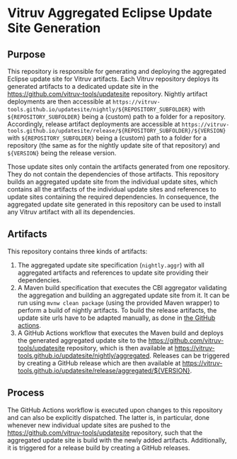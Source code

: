 # Vitruv Aggregated Eclipse Update Site Generation

## Purpose
This repository is responsible for generating and deploying the aggregated Eclipse update site for Vitruv artifacts.
Each Vitruv repository deploys its generated artifacts to a dedicated update site in the https://github.com/vitruv-tools/updatesite repository. Nightly artifact deployments are then accessible at `https://vitruv-tools.github.io/updatesite/nightly/${REPOSITORY_SUBFOLDER}` with `${REPOSITORY_SUBFOLDER}` being a (custom) path to a folder for a repository. Accordingly, release artifact deployments are accessible at `https://vitruv-tools.github.io/updatesite/release/${REPOSITORY_SUBFOLDER}/${VERSION}` with `${REPOSITORY_SUBFOLDER}` being a (custom) path to a folder for a repository (the same as for the nightly update site of that repository) and `${VERSION}` being the release version.

Those update sites only contain the artifacts generated from one repository. They do not contain the dependencies of those artifacts.
This repository builds an aggregated update site from the individual update sites, which contains all the artifacts of the individual update sites and references to update sites containing the required dependencies. In consequence, the aggregated update site generated in this repository can be used to install any Vitruv artifact with all its dependencies.

## Artifacts
This repository contains three kinds of artifacts:
1. The aggregated update site specification (`nightly.aggr`) with all aggregated artifacts and references to update site providing their dependencies.
2. A Maven build specification that executes the CBI aggregator validating the aggregation and building an aggregated update site from it. It can be run using `mvnw clean package` (using the provided Maven wrapper) to perform a build of nightly artifacts. To build the release artifacts, the update site urls have to be adapted manually, as done in [the GitHub actions](https://github.com/vitruv-tools/Vitruv-Build-AggregatedUpdateSite/blob/main/.github/workflows/aggregation.yml).
3. A GitHub Actions workflow that executes the Maven build and deploys the generated aggregated update site to the https://github.com/vitruv-tools/updatesite repository, which is then available at https://vitruv-tools.github.io/updatesite/nightly/aggregated. Releases can be triggered by creating a GitHub release which are then available at https://vitruv-tools.github.io/updatesite/release/aggregated/${VERSION}.

## Process
The GitHub Actions workflow is executed upon changes to this repository and can also be explicitly dispatched. The latter is, in particular, done whenever new individual update sites are pushed to the https://github.com/vitruv-tools/updatesite repository, such that the aggregated update site is build with the newly added artifacts. Additionally, it is triggered for a release build by creating a GitHub releases.
